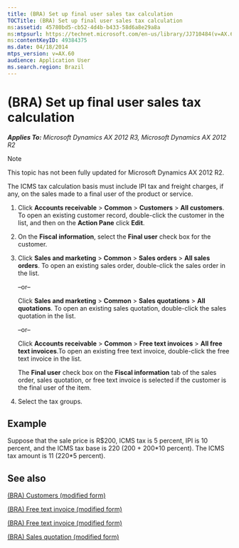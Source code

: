 ```yaml
---
title: (BRA) Set up final user sales tax calculation
TOCTitle: (BRA) Set up final user sales tax calculation
ms:assetid: 45780bd5-cb52-4d4b-b433-58d6a8e29a8a
ms:mtpsurl: https://technet.microsoft.com/en-us/library/JJ710484(v=AX.60)
ms:contentKeyID: 49384375
ms.date: 04/18/2014
mtps_version: v=AX.60
audience: Application User
ms.search.region: Brazil
---
```


# (BRA) Set up final user sales tax calculation 


_**Applies To:** Microsoft Dynamics AX 2012 R3, Microsoft Dynamics AX 2012 R2_


> [!NOTE]
> <P>This topic has not been fully updated for Microsoft Dynamics AX 2012 R2.</P>



The ICMS tax calculation basis must include IPI tax and freight charges, if any, on the sales made to a final user of the product or service.

1.  Click **Accounts receivable** \> **Common** \> **Customers** \> **All customers**. To open an existing customer record, double-click the customer in the list, and then on the **Action Pane** click **Edit**.

2.  On the **Fiscal information**, select the **Final user** check box for the customer.

3.  Click **Sales and marketing** \> **Common** \> **Sales orders** \> **All sales orders**. To open an existing sales order, double-click the sales order in the list.
    
    –or–
    
    Click **Sales and marketing** \> **Common** \> **Sales quotations** \> **All quotations**. To open an existing sales quotation, double-click the sales quotation in the list.
    
    –or–
    
    Click **Accounts receivable** \> **Common** \> **Free text invoices** \> **All free text invoices**.To open an existing free text invoice, double-click the free text invoice in the list.
    
    The **Final user** check box on the **Fiscal information** tab of the sales order, sales quotation, or free text invoice is selected if the customer is the final user of the item.

4.  Select the tax groups.

## Example

Suppose that the sale price is R$200, ICMS tax is 5 percent, IPI is 10 percent, and the ICMS tax base is 220 (200 + 200\*10 percent). The ICMS tax amount is 11 (220\*5 percent).

## See also

[(BRA) Customers (modified form)](https://technet.microsoft.com/en-us/library/jj933537\(v=ax.60\))

[(BRA) Free text invoice (modified form)](https://technet.microsoft.com/en-us/library/jj933514\(v=ax.60\))

[(BRA) Free text invoice (modified form)](https://technet.microsoft.com/en-us/library/jj933514\(v=ax.60\))

[(BRA) Sales quotation (modified form)](https://technet.microsoft.com/en-us/library/jj923173\(v=ax.60\))

  



